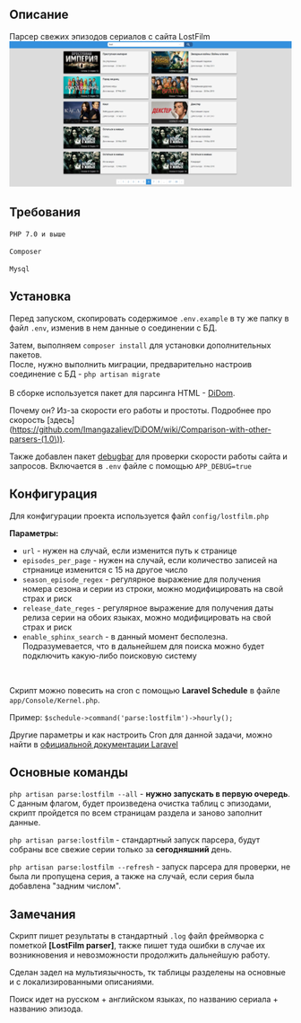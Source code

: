 ## Описание

Парсер свежих эпизодов сериалов с сайта LostFilm
![Alt text](/public/interface.jpg?raw=true "Optional Title")
## Требования
```PHP 7.0 и выше```

```Composer```

```Mysql```

## Установка

Перед запуском, скопировать содержимое ```.env.example``` в ту же папку в файл ```.env```, изменив в нем данные о соединении с БД.

Затем, выполняем ```composer install``` для установки дополнительных пакетов.
<br>
После, нужно выполнить миграции, предварительно настроив соединение с БД - ```php artisan migrate```
<br>
<br>
В сборке используется пакет для парсинга HTML - [DiDom](https://github.com/Imangazaliev/DiDOM).

Почему он? Из-за скорости его работы и простоты. Подробнее про скорость [здесь](https://github.com/Imangazaliev/DiDOM/wiki/Comparison-with-other-parsers-(1.0\)).

Также добавлен пакет [debugbar](https://github.com/barryvdh/laravel-debugbar) для проверки скорости работы сайта и запросов. Включается в ```.env``` файле с помощью ```APP_DEBUG=true```

## Конфигурация
Для конфигурации проекта используется файл ```config/lostfilm.php```

**Параметры:**
- ```url``` - нужен на случай, если изменится путь к странице
- ```episodes_per_page``` - нужен на случай, если количество записей на стрнанице изменится с 15 на другое число
- ```season_episode_regex``` - регулярное выражение для получения номера сезона и серии из строки, можно модифицировать на свой страх и риск
- ```release_date_reges``` - регулярное выражение для получения даты релиза серии на обоих языках, можно модифицировать на свой страх и риск
- ```enable_sphinx_search``` - в данный момент бесполезна. Подразумевается, что в дальнейшем для поиска можно будет подключить какую-либо поисковую систему


<br>

Скрипт можно повесить на cron с помощью **Laravel Schedule** в файле ```app/Console/Kernel.php```.

Пример:
```$schedule->command('parse:lostfilm')->hourly();```

Другие параметры и как настроить Cron для данной задачи, можно найти в [официальной документации Laravel](https://laravel.com/docs/5.8/scheduling)
## Основные команды

```php artisan parse:lostfilm --all``` - **нужно запускать в первую очередь**. С данным флагом, будет произведена очистка таблиц с эпизодами, скрипт пройдется по всем страницам раздела и заново заполнит данные.

```php artisan parse:lostfilm``` - стандартный запуск парсера, будут собраны все свежие серии только за **сегодняшний** день.

```php artisan parse:lostfilm --refresh``` - запуск парсера для проверки, не была ли пропущена серия, а также на случай, если серия была добавлена "задним числом".

## Замечания

Скрипт пишет результаты в стандартный ```.log``` файл фреймворка с пометкой **[LostFilm parser]**, также пишет туда ошибки в случае их возникновения и невозможности продолжить дальнейшую работу.

Сделан задел на мультиязычность, тк таблицы разделены на основные и с локализированными описаниями.

Поиск идет на русском + английском языках, по названию сериала + названию эпизода.

